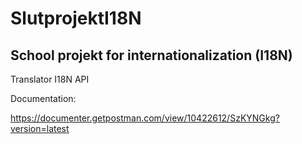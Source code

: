 # SlutprojektI18N
## School projekt for internationalization (I18N)

Translator I18N API

Documentation:

https://documenter.getpostman.com/view/10422612/SzKYNGkg?version=latest
